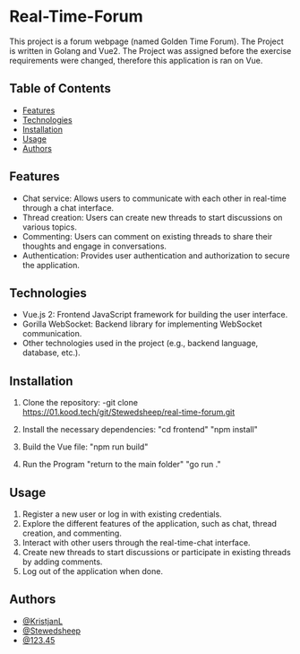 # Real-Time-Forum

This project is a forum webpage (named Golden Time Forum). The Project is written in Golang and Vue2.
The Project was assigned before the exercise requirements were changed, therefore this application is ran on Vue.

## Table of Contents

- [Features](#features)
- [Technologies](#technologies)
- [Installation](#installation)
- [Usage](#usage)
- [Authors](#authors)


## Features

- Chat service: Allows users to communicate with each other in real-time through a chat interface.
- Thread creation: Users can create new threads to start discussions on various topics.
- Commenting: Users can comment on existing threads to share their thoughts and engage in conversations.
- Authentication: Provides user authentication and authorization to secure the application.

## Technologies

- Vue.js 2: Frontend JavaScript framework for building the user interface.
- Gorilla WebSocket: Backend library for implementing WebSocket communication.
- Other technologies used in the project (e.g., backend language, database, etc.).

## Installation

1. Clone the repository:
-git clone https://01.kood.tech/git/Stewedsheep/real-time-forum.git

2. Install the necessary dependencies:
"cd frontend"
"npm install"

3. Build the Vue file:
"npm run build"

4. Run the Program
"return to the main folder"
"go run ."

## Usage

1. Register a new user or log in with existing credentials.
2. Explore the different features of the application, such as chat, thread creation, and commenting.
3. Interact with other users through the real-time-chat interface.
4. Create new threads to start discussions or participate in existing threads by adding comments.
5. Log out of the application when done.

## Authors

- [@KristjanL](https://01.kood.tech/git/KristjanL)
- [@Stewedsheep](https://01.kood.tech/git/Stewedsheep)
- [@123.45](https://01.kood.tech/git/123.45)